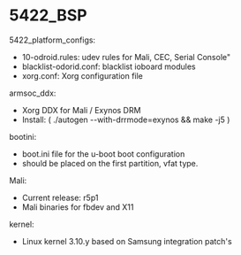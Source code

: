 # 5422_BSP

 5422_platform_configs: 
  - 10-odroid.rules: udev rules for Mali, CEC, Serial Console"
  - blacklist-odorid.conf: blacklist ioboard modules
  - xorg.conf: Xorg configuration file
  

 armsoc_ddx:
  - Xorg DDX for Mali / Exynos DRM
  - Install: ( ./autogen --with-drrmode=exynos && make -j5 )
  
 bootini:
  - boot.ini file for the u-boot boot configuration
  - should be placed on the first partition, vfat type.
  
 Mali:
  - Current release: r5p1
  - Mali binaries for fbdev and X11
  
 kernel:
  - Linux kernel 3.10.y based on Samsung integration patch's
